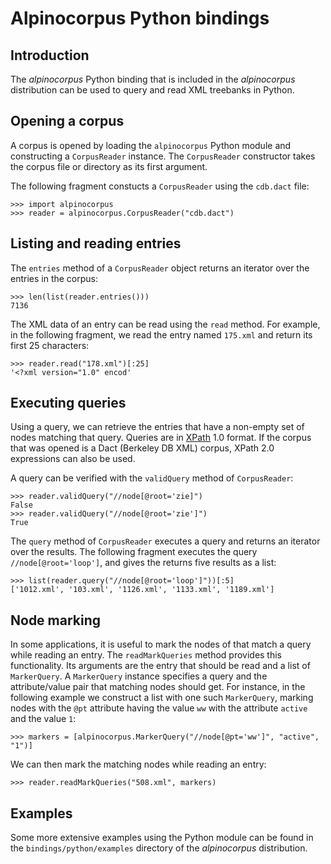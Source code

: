 # Alpinocorpus Python bindings

## Introduction

The *alpinocorpus* Python binding that is included in the *alpinocorpus*
distribution can be used to query and read XML treebanks in Python.

## Opening a corpus

A corpus is opened by loading the `alpinocorpus` Python module and
constructing a `CorpusReader` instance. The `CorpusReader` constructor
takes the corpus file or directory as its first argument.

The following fragment constucts a `CorpusReader` using the `cdb.dact`
file:

~~~ {.python}
>>> import alpinocorpus
>>> reader = alpinocorpus.CorpusReader("cdb.dact")
~~~

## Listing and reading entries

The `entries` method of a `CorpusReader` object returns an iterator
over the entries in the corpus:

~~~ {.python}
>>> len(list(reader.entries()))
7136
~~~

The XML data of an entry can be read using the `read` method. For example,
in the following fragment, we read the entry named `175.xml` and return
its first 25 characters:

~~~ {.python}
>>> reader.read("178.xml")[:25]
'<?xml version="1.0" encod'
~~~

## Executing queries

Using a query, we can retrieve the entries that have a non-empty set of
nodes matching that query. Queries are in
[XPath](http://en.wikipedia.org/wiki/XPath) 1.0 format. If the corpus
that was opened is a Dact (Berkeley DB XML) corpus, XPath 2.0 expressions
can also be used.

A query can be verified with the `validQuery` method of `CorpusReader`:

~~~ {.python}
>>> reader.validQuery("//node[@root='zie]")
False
>>> reader.validQuery("//node[@root='zie']")
True
~~~

The `query` method of `CorpusReader` executes a query and returns an
iterator over the results. The following fragment executes the query
`//node[@root='loop']`, and gives the returns five results as a list:

~~~ {.python}
>>> list(reader.query("//node[@root='loop']"))[:5]
['1012.xml', '103.xml', '1126.xml', '1133.xml', '1189.xml']
~~~

## Node marking

In some applications, it is useful to mark the nodes of that match a query
while reading an entry. The `readMarkQueries` method provides this
functionality. Its arguments are the entry that should be read and
a list of `MarkerQuery`. A `MarkerQuery` instance specifies a query
and the attribute/value pair that matching nodes should get. For instance,
in the following example we construct a list with one such `MarkerQuery`,
marking nodes with the `@pt` attribute having the value `ww` with the
attribute `active` and the value `1`:

~~~ {.python}
>>> markers = [alpinocorpus.MarkerQuery("//node[@pt='ww']", "active", "1")]
~~~

We can then mark the matching nodes while reading an entry:

~~~ {.python}
>>> reader.readMarkQueries("508.xml", markers)
~~~

## Examples

Some more extensive examples using the Python module can be found in
the `bindings/python/examples` directory of the *alpinocorpus* distribution.
